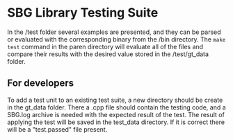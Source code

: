 # SBG Library Testing Suite

In the /test folder several examples are presented, and they can be parsed or evaluated with the corresponding 
binary from the /bin directory. The `make test` command in the paren directory will evaluate all of the files 
and compare their results with the desired value stored in the /test/gt_data folder.

## For developers

To add a test unit to an existing test suite, a new directory should be create
in the gt_data folder. There a .cpp file should contain the testing code, and a
SBG.log archive is needed with the expected result of the test. The
result of applying the test will be saved in the test_data directory. If it is
correct there will be a "test.passed" file present.

